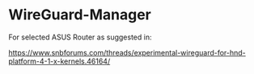 # WireGuard-Manager
For selected ASUS Router as suggested in:

https://www.snbforums.com/threads/experimental-wireguard-for-hnd-platform-4-1-x-kernels.46164/
